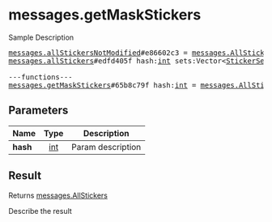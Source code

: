 # messages.getMaskStickers

Sample Description

<pre>
<a href="../constructor/messages.allStickersNotModified">messages.allStickersNotModified</a>#e86602c3 = <a href="../type/messages.AllStickers.md">messages.AllStickers</a>;
<a href="../constructor/messages.allStickers">messages.allStickers</a>#edfd405f hash:<a href="../type/int.md">int</a> sets:Vector&lt;<a href="../type/StickerSet.md">StickerSet</a>&gt; = <a href="../type/messages.AllStickers.md">messages.AllStickers</a>;

---functions---
<a href="../method/messages.getMaskStickers.md">messages.getMaskStickers</a>#65b8c79f hash:<a href="../type/int.md">int</a> = <a href="../type/messages.AllStickers.md">messages.AllStickers</a>;
</pre>

## Parameters

| Name | Type | Description |
|------|:----:|-------------|
| **hash** | <a href="../type/int.md">int</a> | Param description |

## Result

Returns <a href="../type/messages.AllStickers.md">messages.AllStickers</a>

Describe the result

